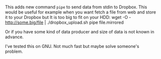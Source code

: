 This adds new command `pipe` to send data from stdin to Dropbox.  This would be
useful for example when you want fetch a file from web and store it to your
Dropbox but It is too big to fit on your HDD: wget -O - http://some.big/file |
./dropbox_upload.sh pipe file.mirrored

Or if you have some kind of data producer and size of data is not known in advance.

I've tested this on GNU.  Not much fast but maybe solve someone's problem.
